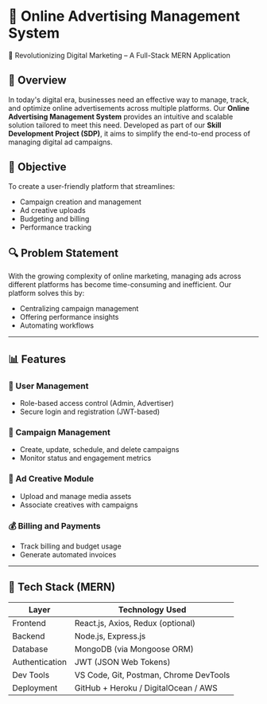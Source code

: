 # 🧠 Online Advertising Management System

🚀 Revolutionizing Digital Marketing – A Full-Stack MERN Application

## 📌 Overview

In today's digital era, businesses need an effective way to manage, track, and optimize online advertisements across multiple platforms. Our **Online Advertising Management System** provides an intuitive and scalable solution tailored to meet this need. Developed as part of our **Skill Development Project (SDP)**, it aims to simplify the end-to-end process of managing digital ad campaigns.

## 🎯 Objective

To create a user-friendly platform that streamlines:
- Campaign creation and management
- Ad creative uploads
- Budgeting and billing
- Performance tracking

## 🔍 Problem Statement

With the growing complexity of online marketing, managing ads across different platforms has become time-consuming and inefficient. Our platform solves this by:
- Centralizing campaign management
- Offering performance insights
- Automating workflows

---

## 📊 Features

### 👤 User Management
- Role-based access control (Admin, Advertiser)
- Secure login and registration (JWT-based)

### 📢 Campaign Management
- Create, update, schedule, and delete campaigns
- Monitor status and engagement metrics

### 🎨 Ad Creative Module
- Upload and manage media assets
- Associate creatives with campaigns

### 💰 Billing and Payments
- Track billing and budget usage
- Generate automated invoices

---

## 🧱 Tech Stack (MERN)

| Layer       | Technology Used                       |
|-------------|----------------------------------------|
| Frontend    | React.js, Axios, Redux (optional)     |
| Backend     | Node.js, Express.js                   |
| Database    | MongoDB (via Mongoose ORM)            |
| Authentication | JWT (JSON Web Tokens)             |
| Dev Tools   | VS Code, Git, Postman, Chrome DevTools |
| Deployment  | GitHub + Heroku / DigitalOcean / AWS  |
